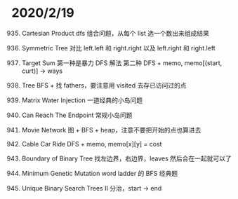 # 2020/2/19

935. Cartesian Product
dfs 组合问题，从每个 list 选一个数出来组成结果

1360. Symmetric Tree
对比 left.left 和 right.right 以及 left.right 和 right.left

1208. Target Sum
第一种是暴力 DFS 解法
第二种 DFS + memo, memo[(start, curt)] -> ways

1413. Tree
BFS + 找 fathers，要注意用 visited 去存已访问过的点

1410. Matrix Water Injection
一道经典的小岛问题

1479. Can Reach The Endpoint
常规小岛问题

808. Movie Network
图 + BFS + heap，注意不要把开始的点也算进去

1386. Cable Car Ride
DFS + memo, memo[x][y] = cost

878. Boundary of Binary Tree
找左边界，右边界，leaves 然后合在一起就可以了

1244. Minimum Genetic Mutation
word ladder 的 BFS 经典题

164. Unique Binary Search Trees II
分治，start -> end